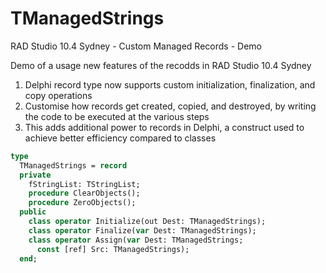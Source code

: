 # TManagedStrings

RAD Studio 10.4 Sydney - Custom Managed Records - Demo

Demo of a usage new features of the recodds in RAD Studio 10.4 Sydney

1. Delphi record type now supports custom initialization, finalization, and copy operations
1. Customise how records get created, copied, and destroyed, by writing the code to be executed at the various steps
1. This adds additional power to records in Delphi, a construct used to achieve better efficiency compared to classes

```pas
type
  TManagedStrings = record
  private
    fStringList: TStringList;
    procedure ClearObjects();
    procedure ZeroObjects();
  public
    class operator Initialize(out Dest: TManagedStrings);
    class operator Finalize(var Dest: TManagedStrings);
    class operator Assign(var Dest: TManagedStrings;
      const [ref] Src: TManagedStrings);
  end;
```

